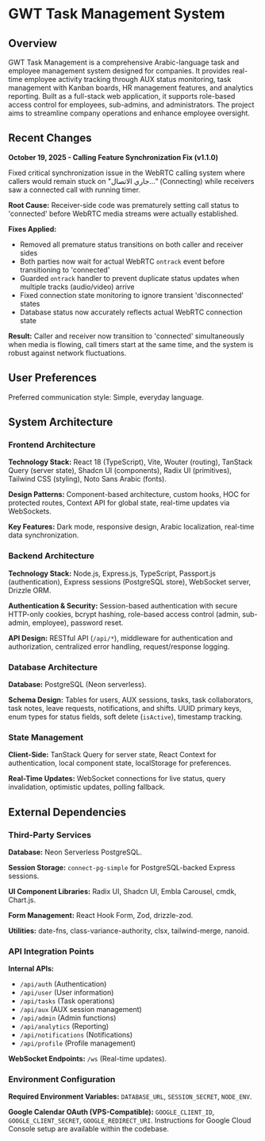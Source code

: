 # GWT Task Management System

## Overview

GWT Task Management is a comprehensive Arabic-language task and employee management system designed for companies. It provides real-time employee activity tracking through AUX status monitoring, task management with Kanban boards, HR management features, and analytics reporting. Built as a full-stack web application, it supports role-based access control for employees, sub-admins, and administrators. The project aims to streamline company operations and enhance employee oversight.

## Recent Changes

**October 19, 2025 - Calling Feature Synchronization Fix (v1.1.0)**

Fixed critical synchronization issue in the WebRTC calling system where callers would remain stuck on "جاري الاتصال..." (Connecting) while receivers saw a connected call with running timer.

**Root Cause:** Receiver-side code was prematurely setting call status to 'connected' before WebRTC media streams were actually established.

**Fixes Applied:**
- Removed all premature status transitions on both caller and receiver sides
- Both parties now wait for actual WebRTC `ontrack` event before transitioning to 'connected'
- Guarded `ontrack` handler to prevent duplicate status updates when multiple tracks (audio/video) arrive
- Fixed connection state monitoring to ignore transient 'disconnected' states
- Database status now accurately reflects actual WebRTC connection state

**Result:** Caller and receiver now transition to 'connected' simultaneously when media is flowing, call timers start at the same time, and the system is robust against network fluctuations.

## User Preferences

Preferred communication style: Simple, everyday language.

## System Architecture

### Frontend Architecture

**Technology Stack:** React 18 (TypeScript), Vite, Wouter (routing), TanStack Query (server state), Shadcn UI (components), Radix UI (primitives), Tailwind CSS (styling), Noto Sans Arabic (fonts).

**Design Patterns:** Component-based architecture, custom hooks, HOC for protected routes, Context API for global state, real-time updates via WebSockets.

**Key Features:** Dark mode, responsive design, Arabic localization, real-time data synchronization.

### Backend Architecture

**Technology Stack:** Node.js, Express.js, TypeScript, Passport.js (authentication), Express sessions (PostgreSQL store), WebSocket server, Drizzle ORM.

**Authentication & Security:** Session-based authentication with secure HTTP-only cookies, bcrypt hashing, role-based access control (admin, sub-admin, employee), password reset.

**API Design:** RESTful API (`/api/*`), middleware for authentication and authorization, centralized error handling, request/response logging.

### Database Architecture

**Database:** PostgreSQL (Neon serverless).

**Schema Design:** Tables for users, AUX sessions, tasks, task collaborators, task notes, leave requests, notifications, and shifts. UUID primary keys, enum types for status fields, soft delete (`isActive`), timestamp tracking.

### State Management

**Client-Side:** TanStack Query for server state, React Context for authentication, local component state, localStorage for preferences.

**Real-Time Updates:** WebSocket connections for live status, query invalidation, optimistic updates, polling fallback.

## External Dependencies

### Third-Party Services

**Database:** Neon Serverless PostgreSQL.

**Session Storage:** `connect-pg-simple` for PostgreSQL-backed Express sessions.

**UI Component Libraries:** Radix UI, Shadcn UI, Embla Carousel, cmdk, Chart.js.

**Form Management:** React Hook Form, Zod, drizzle-zod.

**Utilities:** date-fns, class-variance-authority, clsx, tailwind-merge, nanoid.

### API Integration Points

**Internal APIs:**
- `/api/auth` (Authentication)
- `/api/user` (User information)
- `/api/tasks` (Task operations)
- `/api/aux` (AUX session management)
- `/api/admin` (Admin functions)
- `/api/analytics` (Reporting)
- `/api/notifications` (Notifications)
- `/api/profile` (Profile management)

**WebSocket Endpoints:** `/ws` (Real-time updates).

### Environment Configuration

**Required Environment Variables:** `DATABASE_URL`, `SESSION_SECRET`, `NODE_ENV`.

**Google Calendar OAuth (VPS-Compatible):** `GOOGLE_CLIENT_ID`, `GOOGLE_CLIENT_SECRET`, `GOOGLE_REDIRECT_URI`. Instructions for Google Cloud Console setup are available within the codebase.